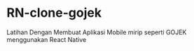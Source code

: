 # RN-clone-gojek
Latihan Dengan Membuat Aplikasi Mobile mirip seperti GOJEK menggunakan React Native
